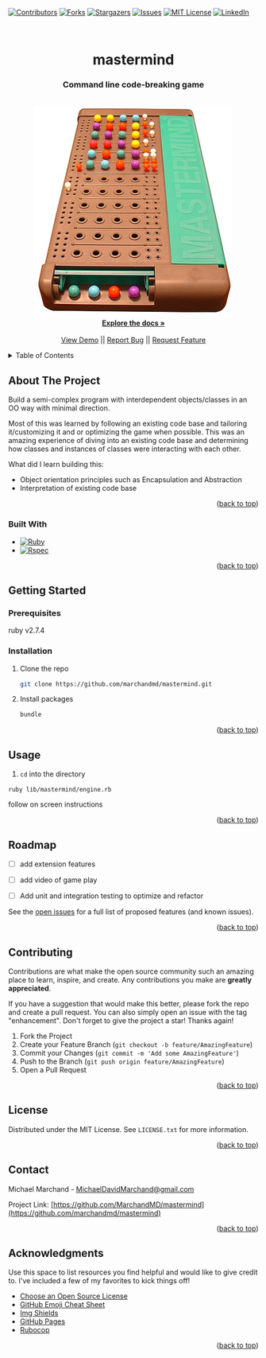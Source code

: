 <!-- Improved compatibility of back to top link: See: https://github.com/marchandmd/mastermind/pull/73 -->

<a name="readme-top"></a>

<!--
*** Thanks for checking out the mastermind. If you have a suggestion
*** that would make this better, please fork the repo and create a pull request
*** or simply open an issue with the tag "enhancement".
*** Don't forget to give the project a star!
*** Thanks again! Now go create something AMAZING! :D
-->

<!-- PROJECT SHIELDS -->
<!--
*** I'm using markdown "reference style" links for readability.
*** Reference links are enclosed in brackets [ ] instead of parentheses ( ).
*** See the bottom of this document for the declaration of the reference variables
*** for contributors-url, forks-url, etc. This is an optional, concise syntax you may use.
*** https://www.markdownguide.org/basic-syntax/#reference-style-links
-->

[![Contributors][contributors-shield]][contributors-url]
[![Forks][forks-shield]][forks-url]
[![Stargazers][stars-shield]][stars-url]
[![Issues][issues-shield]][issues-url]
[![MIT License][license-shield]][license-url]
[![LinkedIn][linkedin-shield]][linkedin-url]

<!-- PROJECT LOGO -->
<br />
<div align="center">

  <h1 align="center">mastermind</h1>

  <p align="center">
    <h3>Command line code-breaking game</h3>
    <br />
    <img src="./mastermind.jpg" alt="mastermind">
    <br />
    <a href="https://www.theodinproject.com/lessons/ruby-mastermind"><strong>Explore the docs »</strong></a>
    <br />
    <br />
    <a href="https://github.com/marchandmd/mastermind">View Demo</a>
    ||
    <a href="https://github.com/marchandmd/mastermind/issues">Report Bug</a>
    ||
    <a href="https://github.com/marchandmd/mastermind/issues">Request Feature</a>
  </p>
</div>

<!-- TABLE OF CONTENTS -->
<details>
  <summary>Table of Contents</summary>
  <ol>
    <li>
      <a href="#about-the-project">About The Project</a>
      <ul>
        <li><a href="#built-with">Built With</a></li>
      </ul>
    </li>
    <li>
      <a href="#getting-started">Getting Started</a>
      <ul>
        <li><a href="#prerequisites">Prerequisites</a></li>
        <li><a href="#installation">Installation</a></li>
      </ul>
    </li>
    <li><a href="#usage">Usage</a></li>
    <li><a href="#roadmap">Roadmap</a></li>
    <li><a href="#contributing">Contributing</a></li>
    <li><a href="#license">License</a></li>
    <li><a href="#contact">Contact</a></li>
    <li><a href="#acknowledgments">Acknowledgments</a></li>
  </ol>
</details>

<!-- ABOUT THE PROJECT -->

## About The Project

Build a semi-complex program with interdependent objects/classes in an OO way with minimal direction.

Most of this was learned by following an existing code base and tailoring it/customizing it and or optimizing the game when possible. This was an amazing experience of diving into an existing code base and determining how classes and instances of classes were interacting with each other.

What did I learn building this:

- Object orientation principles such as Encapsulation and Abstraction
- Interpretation of existing code base



<p align="right">(<a href="#readme-top">back to top</a>)</p>

### Built With

-   [![Ruby][ruby.com]][ruby-url]
-   [![Rspec][rspec.com]][rspec-url]

<p align="right">(<a href="#readme-top">back to top</a>)</p>

<!-- GETTING STARTED -->

## Getting Started

### Prerequisites

ruby v2.7.4

### Installation

1. Clone the repo
    ```sh
    git clone https://github.com/marchandmd/mastermind.git
    ```
2. Install packages
    ```sh
    bundle
    ```

<p align="right">(<a href="#readme-top">back to top</a>)</p>

<!-- USAGE EXAMPLES -->

## Usage

1. `cd` into the directory

```bs
ruby lib/mastermind/engine.rb
```

follow on screen instructions

<p align="right">(<a href="#readme-top">back to top</a>)</p>

<!-- ROADMAP -->

## Roadmap

- [ ] add extension features
- [ ] add video of game play
- [ ] Add unit and integration testing to optimize and refactor


See the [open issues](https://github.com/marchandmd/mastermind/issues) for a full list of proposed features (and known issues).

<p align="right">(<a href="#readme-top">back to top</a>)</p>

<!-- CONTRIBUTING -->

## Contributing

Contributions are what make the open source community such an amazing place to learn, inspire, and create. Any contributions you make are **greatly appreciated**.

If you have a suggestion that would make this better, please fork the repo and create a pull request. You can also simply open an issue with the tag "enhancement".
Don't forget to give the project a star! Thanks again!

1. Fork the Project
2. Create your Feature Branch (`git checkout -b feature/AmazingFeature`)
3. Commit your Changes (`git commit -m 'Add some AmazingFeature'`)
4. Push to the Branch (`git push origin feature/AmazingFeature`)
5. Open a Pull Request

<p align="right">(<a href="#readme-top">back to top</a>)</p>

<!-- LICENSE -->

## License

Distributed under the MIT License. See `LICENSE.txt` for more information.

<p align="right">(<a href="#readme-top">back to top</a>)</p>

<!-- CONTACT -->

## Contact

Michael Marchand - MichaelDavidMarchand@gmail.com

Project Link: [https://github.com/MarchandMD/mastermind](https://github.com/marchandmd/mastermind)

<p align="right">(<a href="#readme-top">back to top</a>)</p>

<!-- ACKNOWLEDGMENTS -->

## Acknowledgments

Use this space to list resources you find helpful and would like to give credit to. I've included a few of my favorites to kick things off!

-   [Choose an Open Source License](https://choosealicense.com)
-   [GitHub Emoji Cheat Sheet](https://www.webpagefx.com/tools/emoji-cheat-sheet)
-   [Img Shields](https://shields.io)
-   [GitHub Pages](https://pages.github.com)
-   [Rubocop](https://rubocop.org/)

<p align="right">(<a href="#readme-top">back to top</a>)</p>

<!-- MARKDOWN LINKS & IMAGES -->
<!-- https://www.markdownguide.org/basic-syntax/#reference-style-links -->

[contributors-shield]: https://img.shields.io/github/contributors/marchandmd/mastermind.svg?style=for-the-badge
[contributors-url]: https://github.com/marchandmd/mastermind/graphs/contributors
[forks-shield]: https://img.shields.io/github/forks/marchandmd/mastermind.svg?style=for-the-badge
[forks-url]: https://github.com/marchandmd/mastermind/network/members
[stars-shield]: https://img.shields.io/github/stars/marchandmd/mastermind.svg?style=for-the-badge
[stars-url]: https://github.com/marchandmd/mastermind/stargazers
[issues-shield]: https://img.shields.io/github/issues/marchandmd/mastermind.svg?style=for-the-badge
[issues-url]: https://github.com/marchandmd/mastermind/issues
[license-shield]: https://img.shields.io/github/license/marchandmd/mastermind.svg?style=for-the-badge
[license-url]: https://github.com/marchandmd/mastermind/blob/master/LICENSE.txt
[linkedin-shield]: https://img.shields.io/badge/-LinkedIn-black.svg?style=for-the-badge&logo=linkedin&colorB=555
[linkedin-url]: https://linkedin.com/in/mmarchand1/
[product-screenshot]: images/screenshot.png
[bootstrap.com]: https://img.shields.io/badge/Bootstrap-563D7C?style=for-the-badge&logo=bootstrap&logoColor=white
[bootstrap-url]: https://getbootstrap.com
[ruby.com]: https://img.shields.io/badge/ruby-v2.7.4-red
[ruby-url]: https://ruby-doc.org/core-2.7.2/
[rspec.com]: https://img.shields.io/badge/rspec-v3.12-success
[rspec-url]: https://rspec.info/documentation/
